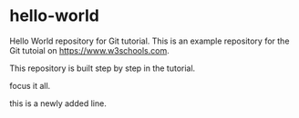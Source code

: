 # hello-world
Hello World repository for Git tutorial.
This is an example repository for the Git tutoial on https://www.w3schools.com.

This repository is built step by step in the tutorial.

focus it all.

this is a newly added line.
